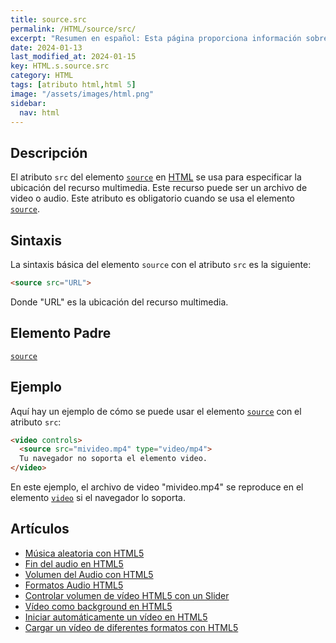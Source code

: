 ```yaml
---
title: source.src
permalink: /HTML/source/src/
excerpt: "Resumen en español: Esta página proporciona información sobre el elemento HTML <source>, utilizado para especificar recursos multimedia en una etiqueta <audio> o <video>."
date: 2024-01-13
last_modified_at: 2024-01-15
key: HTML.s.source.src
category: HTML
tags: [atributo html,html 5]
image: "/assets/images/html.png"
sidebar:
  nav: html
---
```


## Descripción


El atributo `src` del elemento [`source`](https://www.w3api.com/HTML/source/) en [HTML](https://www.manualweb.net/html/) se usa para especificar la ubicación del recurso multimedia. Este recurso puede ser un archivo de video o audio. Este atributo es obligatorio cuando se usa el elemento [`source`](https://www.w3api.com/HTML/source/).


## Sintaxis


La sintaxis básica del elemento `source` con el atributo `src` es la siguiente:


```html
<source src="URL">

```


Donde "URL" es la ubicación del recurso multimedia.


## Elemento Padre


[`source`](https://www.w3api.com/HTML/source/)


## Ejemplo


Aquí hay un ejemplo de cómo se puede usar el elemento [`source`](https://www.w3api.com/HTML/source/) con el atributo `src`:


```html
<video controls>
  <source src="mivideo.mp4" type="video/mp4">
  Tu navegador no soporta el elemento video.
</video>

```


En este ejemplo, el archivo de video "mivideo.mp4" se reproduce en el elemento [`video`](https://www.w3api.com/HTML/video/) si el navegador lo soporta.


## Artículos

- [Música aleatoria con HTML5](https://lineadecodigo.com/html5/musica-aleatoria-html5/)
- [Fin del audio en HTML5](https://lineadecodigo.com/html5/fin-del-audio-html5/)
- [Volumen del Audio con HTML5](https://lineadecodigo.com/html5/volumen-del-audio-html5/)
- [Formatos Audio HTML5](https://lineadecodigo.com/html5/formatos-audio-html5/)
- [Controlar volumen de vídeo HTML5 con un Slider](https://lineadecodigo.com/html5/controlar-volumen-de-video-html5-con-un-slider/)
- [Vídeo como background en HTML5](https://lineadecodigo.com/html5/video-background-html5/)
- [Iniciar automáticamente un vídeo en HTML5](https://lineadecodigo.com/html5/iniciar-automaticamente-un-video-en-html5/)
- [Cargar un vídeo de diferentes formatos con HTML5](https://lineadecodigo.com/html5/cargar-un-video-de-diferentes-formatos-con-html5/)
